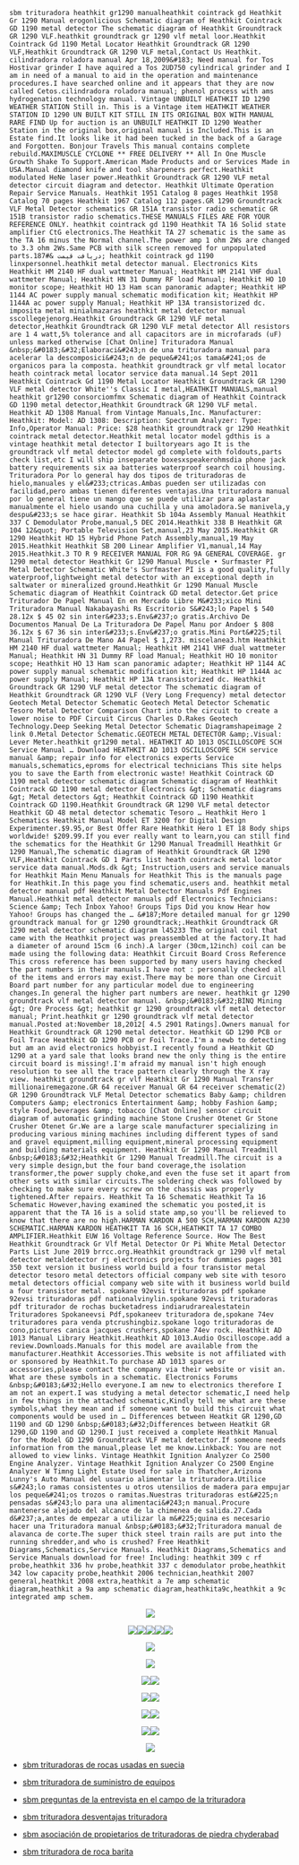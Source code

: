 
```
sbm trituradora heathkit gr1290 manualheathkit cointrack gd Heathkit Gr 1290 Manual erogonlicious Schematic diagram of Heathkit Cointrack GD 1190 metal detector The schematic diagram of Heathkit Groundtrack GR 1290 VLF.heathkit groundtrack gr 1290 vlf metal loor.Heathkit Cointrack Gd 1190 Metal Locator Heathkit Groundtrack GR 1290 VLF,Heathkit Groundtrack GR 1290 VLF metal,Contact Us Heathkit. cilindradora roladora manual Apr 18,2009&#183; Need manual for Tos Hostivar grinder I have aquired a Tos 2UD750 cylindrical grinder and I am in need of a manual to aid in the operation and maintenance procedures.I have searched online and it appears that they are now called Cetos.cilindradora roladora manual; phenol process with ams hydrogenation technology manual. Vintage UNBUILT HEATHKIT ID 1290 WEATHER STATION Still in. This is a Vintage item HEATHKIT WEATHER STATION ID 1290 UN BUILT KIT STILL IN ITS ORIGINAL BOX WITH MANUAL RARE FIND Up for auction is an UNBUILT HEATHKIT ID 1290 Weather Station in the original box,original manual is Included.This is an Estate find.It looks like it had been tucked in the back of a Garage and Forgotten. Bonjour Travels This manual contains complete rebuild.MAXIMUSCLE CYCLONE ** FREE DELIVERY ** All In One Muscle Growth Shake To Support.American Made Products and or Services Made in USA.Manual diamond knife and tool sharpeners perfect.Heathkit modulated HeNe laser power.Heathkit Groundtrack GR 1290 VLF metal detector circuit diagram and detector. Heathkit Ultimate Operation Repair Service Manuals. Heathkit 1951 Catalog 8 pages Heathkit 1958 Catalog 70 pages Heathkit 1967 Catalog 112 pages.GR 1290 Groundtrack VLF Metal Detector schematics GR 151A transistor radio schematic GR 151B transistor radio schematics.THESE MANUALS FILES ARE FOR YOUR REFERENCE ONLY. heathkit cointrack gd 1190 Heathkit TA 16 Solid state amplifier CtG electronics.The Heathkit TA 27 schematic is the same as the TA 16 minus the Normal channel.The power amp 1 ohm 2Ws are changed to 3.3 ohm 2Ws.Same PCB with silk screen removed for unpopulated parts.دریافت قیمت &#187; heathkit cointrack gd 1190 linxpersonnel.heathkit metal detector manual. Electronics Kits Heathkit HM 2140 HF dual wattmeter Manual; Heathkit HM 2141 VHF dual wattmeter Manual; Heathkit HN 31 Dummy RF load Manual; Heathkit HO 10 monitor scope; Heathkit HO 13 Ham scan panoramic adapter; Heathkit HP 1144 AC power supply manual schematic modification kit; Heathkit HP 1144A ac power supply Manual; Heathkit HP 13A transistorized dc. imposita metal minialmazaras heathkit metal detector manual sscollegejenorg.Heathkit Groundtrack GR 1290 VLF metal detector,Heathkit Groundtrack GR 1290 VLF metal detector All resistors are 1 4 watt,5% tolerance and all capacitors are in microfarads (uF) unless marked otherwise [Chat Online] Trituradora Manual &nbsp;&#0183;&#32;Elaboraci&#243;n de una trituradora manual para acelerar la descomposici&#243;n de peque&#241;os tama&#241;os de organicos para la composta. heathkit groundtrack gr vlf metal locator heath cointrack metal locator service data manual.14 Sept 2011 Heathkit Cointrack Gd 1190 Metal Locator Heathkit Groundtrack GR 1290 VLF metal detector White''s Classic I metal,HEATHKIT MANUALS,manual heathkit gr1290 consorciomfmx Schematic diagram of Heathkit Cointrack GD 1190 metal detector,Heathkit Groundtrack GR 1290 VLF metal. Heathkit AD 1308 Manual from Vintage Manuals,Inc. Manufacturer: Heathkit: Model: AD 1308: Description: Spectrum Analyzer: Type: Info,Operator Manual: Price: $28 heathkit groundtrack gr 1290 Heathkit cointrack metal detector.Heathkit metal locator model gdthis is a vintage heathkit metal detector I builtoryears ago It is the groundtrack vlf metal detector model gd complete with foldouts,parts check list,etc I will ship inseparate boxesxspeakerohmsdia phone jack battery requirements six aa batteries waterproof search coil housing. Trituradora Por lo general hay dos tipos de trituradoras de hielo,manuales y el&#233;ctricas.Ambas pueden ser utilizadas con facilidad,pero ambas tienen diferentes ventajas.Una trituradora manual por lo general tiene un mango que se puede utilizar para aplastar manualmente el hielo usando una cuchilla y una amoladora.Se manivela,y despu&#233;s se hace girar. Heathkit Sb 104a Assembly Manual Heathkit 337 C Demodulator Probe,manual,5 DEC 2014.Heathkit 338 B Heathkit GR 104 12&quot; Portable Television Set,manual,23 May 2015.Heathkit GR 1290 Heathkit HD 15 Hybrid Phone Patch Assembly,manual,19 May 2015.Heathkit Heathkit SB 200 Linear Amplifier V1,manual,14 May 2015.Heathkit.3 TO R 9 RECEIVER MANUAL FOR RG 9A GENERAL COVERAGE. gr 1290 metal detector Heathkit Gr 1290 Manual Muscle • Surfmaster PI Metal Detector Schematic White's Surfmaster PI is a good quality,fully waterproof,lightweight metal detector with an exceptional depth in saltwater or mineralized ground.Heathkit Gr 1290 Manual Muscle Schematic diagram of Heathkit Cointrack GD metal detector.Get price Triturador De Papel Manual En en Mercado Libre M&#233;xico Mini Trituradora Manual Nakabayashi Rs Escritorio S&#243;lo Papel $ 540 28.12x $ 45 02 sin inter&#233;s.Env&#237;o gratis.Archivo De Documentos Manual De La Trituradora De Papel Manu por Andoer $ 808 36.12x $ 67 36 sin inter&#233;s.Env&#237;o gratis.Mini Port&#225;til Manual Trituradora De Mano A4 Papel $ 1,273. miscelanea3.htm Heathkit HM 2140 HF dual wattmeter Manual; Heathkit HM 2141 VHF dual wattmeter Manual; Heathkit HN 31 Dummy RF load Manual; Heathkit HO 10 monitor scope; Heathkit HO 13 Ham scan panoramic adapter; Heathkit HP 1144 AC power supply manual schematic modification kit; Heathkit HP 1144A ac power supply Manual; Heathkit HP 13A transistorized dc. Heathkit Groundtrack GR 1290 VLF metal detector The schematic diagram of Heathkit Groundtrack GR 1290 VLF (Very Long Frequency) metal detector Geotech Metal Detector Schematic Geotech Metal Detector Schematic Tesoro Metal Detector Comparison Chart into the circuit to create a lower noise to PDF Circuit Circus Charles D.Rakes Geotech Technology.Deep Seeking Metal Detector Schematic Diagramshapeimage 2 link 0.Metal Detector Schematic.GEOTECH METAL DETECTOR &amp;.Visual: Lever Meter.heathkit gr1290 metal. HEATHKIT AD 1013 OSCILLOSCOPE SCH Service Manual … Download HEATHKIT AD 1013 OSCILLOSCOPE SCH service manual &amp; repair info for electronics experts Service manuals,schematics,eproms for electrical technicians This site helps you to save the Earth from electronic waste! Heathkit Cointrack GD 1190 metal detector schematic diagram Schematic diagram of Heathkit Cointrack GD 1190 metal detector Electronics &gt; Schematic diagrams &gt; Metal detectors &gt; Heathkit Cointrack GD 1190 Heathkit Cointrack GD 1190.Heathkit Groundtrack GR 1290 VLF metal detector Heathkit GD 48 metal detector schematic Tesoro … Heathkit Hero 1 Schematics Heathkit Manual Model ET 3200 for Digital Design Experimenter.$9.95,or Best Offer Rare Heathkit Hero 1 ET 18 Body ships worldwide! $209.99.If you ever really want to learn,you can still find the schematics for the Heathkit Gr 1290 Manual Treadmill Heathkit Gr 1290 Manual,The schematic diagram of Heathkit Groundtrack GR 1290 VLF,Heathkit Cointrack GD 1 Parts list heath cointrack metal locator service data manual.Mods.dk &gt; Instruction,users and service manuals for Heathkit Main Menu Manuals for Heathkit This is the manuals page for Heathkit.In this page you find schematic,users and. heathkit metal detector manual pdf Heathkit Metal Detector Manuals Pdf Engines Manual.Heathkit metal detector manuals pdf Electronics Technicians: Science &amp; Tech Inbox Yahoo! Groups Tips Did you know Hear how Yahoo! Groups has changed the … &#187;More detailed manual for gr 1290 groundtrack manual for gr 1290 groundtrack;.Heathkit Groundtrack GR 1290 metal detector schematic diagram l45233 The original coil that came with the Heathkit project was preassembled at the factory.It had a diameter of around 15cm (6 inch).A larger (30cm,12inch) coil can be made using the following data: Heathkit Circuit Board Cross Reference This cross reference has been supported by many users having checked the part numbers in their manuals.I have not : personally checked all of the items and errors may exist.There may be more than one Circuit Board part number for any particular model due to engineering changes.In general the higher part numbers are newer. heathkit gr 1290 groundtrack vlf metal detector manual. &nbsp;&#0183;&#32;BINQ Mining &gt; Ore Process &gt; heathkit gr 1290 groundtrack vlf metal detector manual; Print.heathkit gr 1290 groundtrack vlf metal detector manual.Posted at:November 18,2012[ 4.5 2901 Ratings].Owners manual for Heathkit Groundtrack GR 1290 metal detector. Heathkit GD 1290 PCB or Foil Trace Heathkit GD 1290 PCB or Foil Trace.I'm a newb to detecting but am an avid electronics hobbyist.I recently found a Heathkit GD 1290 at a yard sale that looks brand new the only thing is the entire circuit board is missing!.I'm afraid my manual isn't high enough resolution to see all the trace pattern clearly through the X ray view. heathkit groundtrack gr vlf Heathkit Gr 1290 Manual Transfer millionairemegazone.GR 64 receiver Manual GR 64 receiver schematic(2) GR 1290 Groundtrack VLF Metal Detector schematics Baby &amp; children Computers &amp; electronics Entertainment &amp; hobby Fashion &amp; style Food,beverages &amp; tobacco [Chat Online] sensor circuit diagram of automatic grinding machine Stone Crusher Otenet Gr Stone Crusher Otenet Gr.We are a large scale manufacturer specializing in producing various mining machines including different types of sand and gravel equipment,milling equipment,mineral processing equipment and building materials equipment. Heathkit Gr 1290 Manual Treadmill &nbsp;&#0183;&#32;Heathkit Gr 1290 Manual Treadmill.The circuit is a very simple design,but the four band coverage,the isolation transformer,the power supply choke,and even the fuse set it apart from other sets with similar circuits.The soldering check was followed by checking to make sure every screw on the chassis was properly tightened.After repairs. Heathkit Ta 16 Schematic Heathkit Ta 16 Schematic However,having examined the schematic you posted,it is apparent that the TA 16 is a solid state amp,so you'll be relieved to know that there are no high.HARMAN KARDON A 500 SCH,HARMAN KARDON A230 SCHEMATIC.HARMAN KARDON HEATHKIT TA 16 SCH,HEATHKIT TA 17 COMBO AMPLIFIER.Heathkit EUW 16 Voltage Reference Source. How The Best Heathkit Groundtrack Gr Vlf Metal Detector Or Pi White Metal Detector Parts List June 2019 brrcc.org.Heathkit groundtrack gr 1290 vlf metal detector metaldetector rj electronics projects for dummies pages 301 350 text version it business world build a four transistor metal detector tesoro metal detectors official company web site with tesoro metal detectors official company web site with it business world build a four transistor metal. spokane 92evsi trituradoras pdf spokane 92evsi trituradoras pdf nationalvinylin.spokane 92evsi trituradoras pdf triturador de rochas bucketadress indiarudrarealestatein Trituradores Spokaneevsi Pdf,spokaneev trituradora de,spokane 74ev trituradores para venda ptcrushingbiz.spokane logo trituradoras de cono,pictures canica jacques crushers,spokane 74ev rock. Heathkit AD 1013 Manual Library Heathkit.Heathkit AD 1013.Audio Oscilloscope.add a review.Downloads.Manuals for this model are available from the manufacturer.Heathkit Accessories.This website is not affiliated with or sponsored by Heathkit.To purchase AD 1013 spares or accessories,please contact the company via their website or visit an. What are these symbols in a schematic. Electronics Forums &nbsp;&#0183;&#32;Hello everyone.I am new to electronics therefore I am not an expert.I was studying a metal detector schematic,I need help in few things in the attached schematic,Kindly tell me what are these symbols,what they mean and if someone want to build this circuit what components would be used in … Differences between Heatkit GR 1290,GD 1190 and GD 1290 &nbsp;&#0183;&#32;Differences between Heatkit GR 1290,GD 1190 and GD 1290.I just received a complete Heathkit Manual for the Model GD 1290 Groundtrack VLF metal detector.If someone needs information from the manual,please let me know.Linkback: You are not allowed to view links. Vintage Heathkit Ignition Analyzer Co 2500 Engine Analyzer. Vintage Heathkit Ignition Analyzer Co 2500 Engine Analyzer W Timng Light Estate Used for sale in Thatcher,Arizona Lunny's Auto Manual del usuario alimentar la trituradora.Utilice s&#243;lo ramas consistentes u otros utensilios de madera para empujar los peque&#241;os trozos o ramitas.Nuestras trituradoras est&#225;n pensadas s&#243;lo para una alimentaci&#243;n manual.Procure mantenerse alejado del alcance de la chimenea de salida.27.Cada d&#237;a,antes de empezar a utilizar la m&#225;quina es necesario hacer una Trituradora manual &nbsp;&#0183;&#32;Trituradora manual de alavanca de corte.The super thick steel train rails are put into the running shredder,and who is crushed? Free Heathkit Diagrams,Schematics,Service Manuals. Heathkit Diagrams,Schematics and Service Manuals download for free! Including: heathkit 309 c rf probe,heathkit 336 hv probe,heathkit 337 c demodulator probe,heathkit 342 low capacity probe,heathkit 2006 technician,heathkit 2007 general,heathkit 2008 extra,heathkit a 7e amp schematic diagram,heathkit a 9a amp schematic diagram,heathkita9c,heathkit a 9c integrated amp schem. 
```

<div align="center">

<a href="https://es-crusher.shibang-china.com/github&k=sbm+trituradora+heathkit+gr1290+manual"><img src="https://static.shibang-china.com/es/crusher/logo.jpg"></a>

<a href="https://es-crusher.shibang-china.com/github&k=sbm+trituradora+heathkit+gr1290+manual"><img src="https://static.shibang-china.com/es/crusher/index.jpg"></a><a href="https://es-crusher.shibang-china.com/material.htmlgithub&k=sbm+trituradora+heathkit+gr1290+manual"><img src="https://static.shibang-china.com/es/crusher/material.jpg"></a><a href="https://es-crusher.shibang-china.com/application.htmlgithub&k=sbm+trituradora+heathkit+gr1290+manual"><img src="https://static.shibang-china.com/es/crusher/application.jpg"></a><a href="https://es-crusher.shibang-china.com/aboutus.htmlgithub&k=sbm+trituradora+heathkit+gr1290+manual"><img src="https://static.shibang-china.com/es/crusher/aboutus.jpg"></a><a href="https://es-crusher.shibang-china.com/contact.htmlgithub&k=sbm+trituradora+heathkit+gr1290+manual"><img src="https://static.shibang-china.com/es/crusher/contact.jpg"></a>

<a href="https://es-crusher.shibang-china.com/github&k=sbm+trituradora+heathkit+gr1290+manual"><img src="https://static.shibang-china.com/es/crusher/banner.jpg"></a>

<a href="https://swt.shibang-china.com/github&k=sbm+trituradora+heathkit+gr1290+manual"><img src="https://static.shibang-china.com/es/crusher/text.jpg"></a>

<a href="https://swt.shibang-china.com/github&k=sbm+trituradora+heathkit+gr1290+manual"><img src="https://static.shibang-china.com/es/crusher/chat.jpg"></a><a href="https://es-crusher.shibang-china.com/contact.htmlgithub&k=sbm+trituradora+heathkit+gr1290+manual"><img src="https://static.shibang-china.com/es/crusher/message.jpg"></a>

<a href="https://es-crusher.shibang-china.com/products/pe.htmlgithub&k=sbm+trituradora+heathkit+gr1290+manual"><img src="https://static.shibang-china.com/es/crusher/pe.jpg"></a><a href="https://es-crusher.shibang-china.com/products/pf.htmlgithub&k=sbm+trituradora+heathkit+gr1290+manual"><img src="https://static.shibang-china.com/es/crusher/pf.jpg"></a>

<a href="https://es-crusher.shibang-china.com/products/hpt.htmlgithub&k=sbm+trituradora+heathkit+gr1290+manual"><img src="https://static.shibang-china.com/es/crusher/hpt.jpg"></a><a href="https://es-crusher.shibang-china.com/products/vsi.htmlgithub&k=sbm+trituradora+heathkit+gr1290+manual"><img src="https://static.shibang-china.com/es/crusher/vsi.jpg"></a>

<a href="https://es-crusher.shibang-china.com/products/klv.htmlgithub&k=sbm+trituradora+heathkit+gr1290+manual"><img src="https://static.shibang-china.com/es/crusher/klv.jpg"></a><a href="https://es-crusher.shibang-china.com/products/portable.htmlgithub&k=sbm+trituradora+heathkit+gr1290+manual"><img src="https://static.shibang-china.com/es/crusher/portable.jpg"></a>

<a href="https://swt.shibang-china.com/github&k=sbm+trituradora+heathkit+gr1290+manual"><img src="https://static.shibang-china.com/es/crusher/case.jpg"></a>

</div>


* [sbm trituradoras de rocas usadas en suecia](sbm%20trituradoras%20de%20rocas%20usadas%20en%20suecia.md)

* [sbm trituradora de suministro de equipos](sbm%20trituradora%20de%20suministro%20de%20equipos.md)

* [sbm preguntas de la entrevista en el campo de la trituradora](sbm%20preguntas%20de%20la%20entrevista%20en%20el%20campo%20de%20la%20trituradora.md)

* [sbm trituradora desventajas trituradora](sbm%20trituradora%20desventajas%20trituradora.md)

* [sbm asociación de propietarios de trituradoras de piedra chyderabad](sbm%20asociaci%C3%B3n%20de%20propietarios%20de%20trituradoras%20de%20piedra%20chyderabad.md)

* [sbm trituradora de roca barita](sbm%20trituradora%20de%20roca%20barita.md)